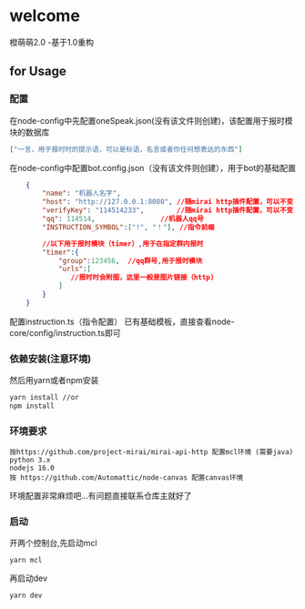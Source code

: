 # welcome
橙萌萌2.0 -基于1.0重构

## for Usage
### 配置
在node-config中先配置oneSpeak.json(没有该文件则创建)，该配置用于报时模块的数据库
```JSON
["一言，用于报时时的提示语，可以是标语，名言或者你任何想表达的东西"]
```
在node-config中配置bot.config.json（没有该文件则创建），用于bot的基础配置
```JSON
    {
        "name": "机器人名字",
        "host": "http://127.0.0.1:8080", //随mirai http插件配置，可以不变
        "verifyKey": "114514233",        //随mirai http插件配置，可以不变
        "qq": 114514,                //机器人qq号
        "INSTRUCTION_SYMBOL":["!", "！"], //指令前缀

        //以下用于报时模块（timer）,用于在指定群内报时
        "timer":{
            "group":123456,  //qq群号,用于报时模块
            "urls":[          
               //报时时会附图，这里一般是图片链接（http)
            ]
        }                    
    }
```
配置instruction.ts（指令配置）
已有基础模板，直接查看node-core/config/instruction.ts即可

### 依赖安装(注意环境)
然后用yarn或者npm安装
```bash
yarn install //or
npm install 
```

### 环境要求
```
按https://github.com/project-mirai/mirai-api-http 配置mcl环境 (需要java)
python 3.x
nodejs 16.0
按 https://github.com/Automattic/node-canvas 配置canvas环境
```

环境配置非常麻烦吧...有问题直接联系仓库主就好了

### 启动
开两个控制台,先启动mcl
```
yarn mcl 
```
再启动dev
```
yarn dev
```